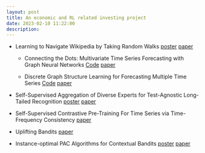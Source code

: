 ```yaml
---
layout: post
title: An economic and RL related investing project 
date: 2023-02-10 11:22:00
description:  
---
```




* Learning to Navigate Wikipedia by Taking Random Walks <a href="https://nips.cc/media/PosterPDFs/NeurIPS%202022/53202.png?t=1668620595.2021506">poster</a> <a href="https://openreview.net/forum?id=wGF5mreJVN">paper</a> 
  * Connecting the Dots: Multivariate Time Series Forecasting with Graph Neural Networks <a href="https://github.com/nnzhan/MTGNN">Code</a> <a href="https://dl.acm.org/doi/abs/10.1145/3394486.3403118">paper</a>

  * Discrete Graph Structure Learning for Forecasting Multiple Time Series <a href="https://github.com/chaoshangcs/GTS">Code</a> <a href="https://arxiv.org/abs/2101.06861">paper</a>

* Self-Supervised Aggregation of Diverse Experts for Test-Agnostic Long-Tailed Recognition <a href="https://nips.cc/media/PosterPDFs/NeurIPS%202022/55388.png?t=1668222168.065988">poster</a> <a href="https://openreview.net/forum?id=m7CmxlpHTiu">paper</a>

* Self-Supervised Contrastive Pre-Training For Time Series via Time-Frequency Consistency <a href="https://openreview.net/forum?id=OJ4mMfGKLN">paper</a>

* Uplifting Bandits <a href="https://openreview.net/forum?id=TIPyxNbzeB8">paper</a>

* Instance-optimal PAC Algorithms for Contextual Bandits <a href="https://neurips.cc/media/PosterPDFs/NeurIPS%202022/52901.png?t=1669512950.9225142">poster</a> <a href="https://openreview.net/forum?id=R1fj6401HJF">paper</a>
